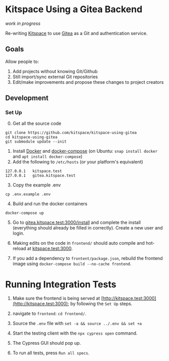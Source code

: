 # Kitspace Using a Gitea Backend

_work in progress_

Re-writing [Kitspace](https://github.com/kitspace/kitspace) to use [Gitea](https://github.com/go-gitea/gitea) as a Git and authentication service.

## Goals
Allow people to:
1. Add projects without knowing Git/Github
2. Still import/sync external Git repositories
3. Edit/make improvements and propose these changes to project creators


## Development

### Set Up
0. Get all the source code
```
git clone https://github.com/kitspace/kitspace-using-gitea
cd kitspace-using-gitea
git submodule update --init
```

1. Install [Docker](https://www.docker.com/get-started) and [docker-compose](https://pypi.org/project/docker-compose/) (on Ubuntu: `snap install docker` and `apt install docker-compose`)
2. Add the following to `/etc/hosts` (or your platform's equivalent)

```
127.0.0.1	kitspace.test
127.0.0.1	gitea.kitspace.test
```

3. Copy the example .env

```
cp .env.example .env
```
4. Build and run the docker containers
```
docker-compose up
```

5. Go to [gitea.kitspace.test:3000/install](http://gitea.kitspace.test:3000/install) and complete the install (everything should already be filled in correctly). Create a new user and login.

6. Making edits on the code in `frontend/` should auto compile and hot-reload at [kitspace.test:3000](http://kitspace.test:3000).
    
7. If you add a dependency to `frontent/package.json`, rebuild the frontend image using `docker-compose build --no-cache frontend`.

# Running Integration Tests
1. Make sure the frontend is being served at [http://kitspace.test:3000](http://kitspace.test:3000); by following the `Set Up` steps.
 
2. navigate to `frontend`: `cd frontend/`.

3. Source the `.env` file with `set -a && source ../.env && set +a`

3. Start the testing client with the `npx cypress open` command.

4. The Cypress GUI should pop up.

5. To run all tests, press `Run all specs`.
